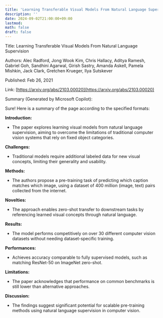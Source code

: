 ```yaml
---
title: 'Learning Transferable Visual Models From Natural Language Supervision'
description: ''
date: 2024-09-02T21:00:00+09:00
lastmod: 
math: false
draft: false
---
```


Title: Learning Transferable Visual Models From Natural Language Supervision

Authors: Alec Radford, Jong Wook Kim, Chris Hallacy, Aditya Ramesh, Gabriel Goh, Sandhini Agarwal, Girish Sastry, Amanda Askell, Pamela Mishkin, Jack Clark, Gretchen Krueger, Ilya Sutskever

Published: Feb 26, 2021

Link: [https://arxiv.org/abs/2103.00020](https://arxiv.org/abs/2103.00020)

Summary (Generated by Microsoft Copilot):

Sure! Here is a summary of the page according to the specified formats:

**Introduction:**
- The paper explores learning visual models from natural language supervision, aiming to overcome the limitations of traditional computer vision systems that rely on fixed object categories.

**Challenges:**
- Traditional models require additional labeled data for new visual concepts, limiting their generality and usability.

**Methods:**
- The authors propose a pre-training task of predicting which caption matches which image, using a dataset of 400 million (image, text) pairs collected from the internet.

**Novelties:**
- The approach enables zero-shot transfer to downstream tasks by referencing learned visual concepts through natural language.

**Results:**
- The model performs competitively on over 30 different computer vision datasets without needing dataset-specific training.

**Performances:**
- Achieves accuracy comparable to fully supervised models, such as matching ResNet-50 on ImageNet zero-shot.

**Limitations:**
- The paper acknowledges that performance on common benchmarks is still lower than alternative approaches.

**Discussion:**
- The findings suggest significant potential for scalable pre-training methods using natural language supervision in computer vision.

